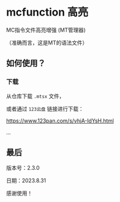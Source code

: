 # mcfunction 高亮
MC指令文件高亮增强 (MT管理器)

（准确而言，这是MT的语法文件）


## 如何使用？

### 下载

从仓库下载 `.mtsx` 文件，

或者通过 `123云盘` 链接进行下载：

https://www.123pan.com/s/vhjA-IdYsH.html

...


## 最后

版本号：2.3.0

日期：2023.8.31

感谢使用！

